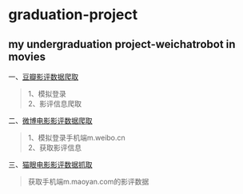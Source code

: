 # graduation-project
my undergraduation project-weichatrobot in movies
------------------------------------------------

一、[豆瓣影评数据爬取](https://github.com/jingyihiter/graduation-project/blob/master/GetData/douban.py)
>1、模拟登录<br>
>2、影评信息爬取<br>


二、[微博电影影评数据爬取](https://github.com/jingyihiter/graduation-project/blob/master/GetData/weibo.py)
>1、模拟登录手机端m.weibo.cn<br>
>2、获取影评信息<br>


三、[猫眼电影影评数据抓取](https://github.com/jingyihiter/graduation-project/blob/master/GetData/maoyan.py)
>获取手机端m.maoyan.com的影评数据